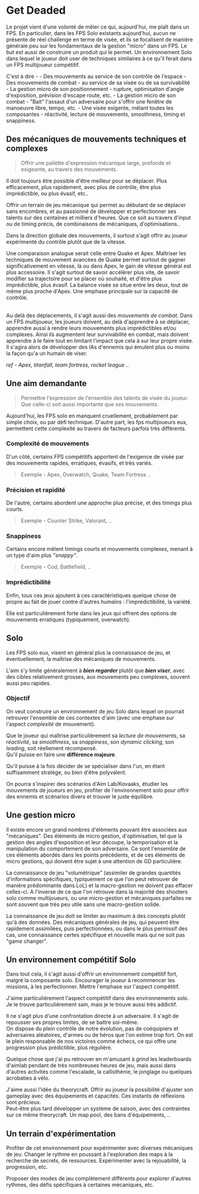 # Get Deaded

Le projet vient d'une volonté de mêler ce qui, aujourd'hui, me plaît dans un FPS.
En particulier, dans les FPS Solo existants aujourd'hui, aucun ne présente de réel challenge en terme de visée, et ils se focalisent de manière générale peu sur les fondamentaux de la gestion "micro" dans un FPS. Le but est aussi de construire un produit qui le permet.
Un environnement Solo dans lequel le joueur doit user de techniques similaires à ce qu'il ferait dans un FPS multijoueur compétitif.

C'est à dire -
    - Des mouvements au service de son contrôle de l'espace
    - Des mouvements de combat - au service de sa visée ou de sa survivabilité
    - La gestion micro de son positionnement - rupture, optimisation d'angle d'exposition, prévision d'escape route, etc.
    - La gestion micro de son combat - "Bait" l'assaut d'un adversaire pour s'offrir une fenêtre de manoeuvre libre, tempo, etc.
    - Une visée exigente, mêlant toutes les composantes - réactivité, lecture de mouvements, smoothness, timing et snappiness. 

## Des mécaniques de mouvements techniques et complexes
> Offrir une pallette d'expression mécanique large, profonde et exigeante, au travers des mouvements.  

Il doit toujours être possible d'être meilleur pour se déplacer. Plus efficacement, plus rapidement, avec plus de contrôle, être plus imprédictible, ou plus évasif, etc..  

Offrir un terrain de jeu mécanique qui permet au débutant de se déplacer sans encombres, et au passionné de développer et perfectionner ses talents sur des centaines et milliers d'heures. Que ce soit au travers d'input ou de timing précis, de combinaisons de mécaniques, d'optimisations..

Dans la direction globale des mouvements, il surtout s'agit offrir au joueur expérimenté du contrôle plutôt que de la vitesse.  

Une comparaison analogue serait celle entre Quake et Apex. Maîtriser les techniques de mouvement avancées de Quake permet surtout de gagner significativement en vitesse, là ou dans Apex, le gain de vitesse général est plus accessoire. Il s'agit surtout de savoir accélérer plus vite, de savoir modifier sa trajectoire pour se placer où souhaité, et d'être plus imprédictible, plus évasif. La balance visée se situe entre les deux, tout de même plus proche d'Apex. Une emphase principale sur la capacité de contrôle.  
</br>

Au delà des déplacements, il s'agit aussi des *mouvements de combat*. Dans un FPS multijoueur, les joueurs doivent, au delà d'apprendre à se déplacer, apprendre aussi à rendre leurs mouvements plus imprédictibles et/ou complexes. Ainsi ils augmentent leur survivabilité en combat, mais doivent apprendre à le faire tout en limitant l'impact que cela à sur leur propre visée. Il s'agira alors de développer des IAs d'ennemis qui émulent plus ou moins la façon qu'a un humain de viser.
</br>

*ref - Apex, titanfall, team fortress, rocket league ..*


## Une aim demandante
> Permettre l'expression de l'ensemble des talents de visée du joueur. Que celle-ci soit aussi importante que ses mouvements.  

Aujourd'hui, les FPS solo en manquent cruellement, probablement par simple choix, ou par défi technique.  D'autre part, les fps multijoueurs eux, permettent cette complexité au travers de facteurs parfois très différents.  

### Complexité de mouvements
D'un côté, certains FPS compétitifs apportent de l'exigence de visée par des mouvements rapides, erratiques, évasifs, et très variés.
> Exemple - Apex, Overwatch, Quake, Team Fortress ..  

### Précision et rapidité
De l'autre, certains abordent une approche plus précise, et des timings plus courts.  
> Exemple - Counter Strike, Valorant, ..

### Snappiness
Certains encore mêlent timings courts et mouvements complexes, menant à un type d'aim plus *"snappy"*.
> Exemple - Cod, Battlefield, ..

### Imprédictibilité
Enfin, tous ces jeux ajoutent à ces caractéristiques quelque chose de propre au fait de jouer contre d'autres humains : l'imprédictibilité, la variété.

Elle est particulièrement forte dans les jeux qui offrent des options de mouvements erratiques (typiquement, overwatch).

## Solo

Les FPS solo eux, visent en général plus la connaissance de jeu, et éventuellement, la maîtrise des mécaniques de mouvements.

L'aim s'y limite généralement à ***bien regarder*** plutôt que ***bien viser***, avec des cibles relativement grosses, aux mouvements peu complexes, souvent aussi peu rapides.  


### Objectif
On veut construire un environnement de jeu Solo dans lequel on pourrait retrouver l'ensemble de ces contextes d'aim (avec une emphase sur l'aspect *complexité* de mouvement).

Que le joueur qui maîtrise particulièrement sa *lecture de mouvements*, sa *réactivité*, sa *smoothness*, sa *snappiness*, son *dynamic clicking*, son *leading*, soit réellement récompensé.  
Qu'il puisse en faire une **différence majeure**.

Qu'il puisse à la fois décider de se spécialiser dans l'un, en étant suffisamment stratège, ou bien d'être polyvalent.

On pourra s'inspirer des scénarios d'Aim Lab/Kovaaks, étudier les mouvements de joueurs en jeu, profiter de l'environnement solo pour offrir des ennemis et scénarios divers et trouver le juste équilibre.

## Une gestion micro

Il existe encore un grand nombres d'éléments pouvant être associées aux "mécaniques". Des éléments de micro gestion, d'optimisation, tel que la gestion des angles d'exposition et leur découpe, la temporisation et la manipulation du comportement de son adversaire. Ce sont l'ensemble de ces éléments abordés dans les points précédents, et de ces éléments de micro gestions, qui doivent être sujet à une attention de GD particulière.

La connaissance de jeu "volumétrique" (assimiler de grandes quantités d'informations spécifiques, typiquement ce que l'on peut retrouver de manière prédominante dans LoL) et la macro-gestion ne doivent pas effacer celles-ci. A l'inverse de ce que l'on retrouve dans la majorité des shooters solo comme multijoueurs, ou une micro-gestion et mécaniques parfaites ne sont souvent que très peu utile sans une macro-gestion solide.

La connaissance de jeu doit se limiter au maximum à des concepts plutôt qu'à des données. Des mécaniques générales de jeu, qui peuvent être rapidement assimilées, puis perfectionnées, ou dans le plus permissif des cas, une connaissance certes spécifique et nouvelle mais qui ne soit pas "game changer".

## Un environnement compétitif Solo

Dans tout cela, il s'agit aussi d'offrir un environnement compétitif fort, malgré la composante solo. Encourager le joueur à recommencer les missions, à les perfectionner. Mettre l'emphase sur l'aspect compétitif.

J'aime particulièrement l'aspect compétitif dans des environnements solo. Je le trouve particulièrement sain, mais je le trouve aussi très addictif.

Il ne s'agit plus d'une confrontation directe à un adversaire. Il s'agit de repousser ses propres limites, de se battre soi-même.  
On dispose du plein contrôle de notre évolution, pas de coéquipiers et adversaires aléatoires, d'armes ou de héros que l'on estime trop fort. On est le plein responsable de nos victoires comme échecs, ce qui offre une progression plus prédictible, plus régulière.  

Quelque chose que j'ai pu retrouver en m'amusant à *grind* les leaderboards d'aimlab pendant de très nombreuses heures de jeu, mais aussi dans d'autres activités comme l'escalade, la callisthénie, le jonglage ou quelques acrobaties à vélo.  

J'aime aussi l'idée du theorycraft. Offrir au joueur la possibilité d'ajuster son gameplay avec des équipements et capacités. Ces instants de réflexions sont précieux.  
Peut-être plus tard développer un système de saison, avec des contraintes sur ce même theorycraft. Un map pool, des bans d'équipements, ..


## Un terrain d'expérimentation

Profiter de cet environnement pour expérimenter avec diverses mécaniques de jeu. Changer le rythme en poussant à l'exploration des maps à la recherche de secrets, de ressources. Expérimenter avec la rejouabilité, la progression, etc.  

Proposer des modes de jeu complètement différents pour explorer d'autres rythmes, des défis spécifiques à certaines mécaniques, etc.